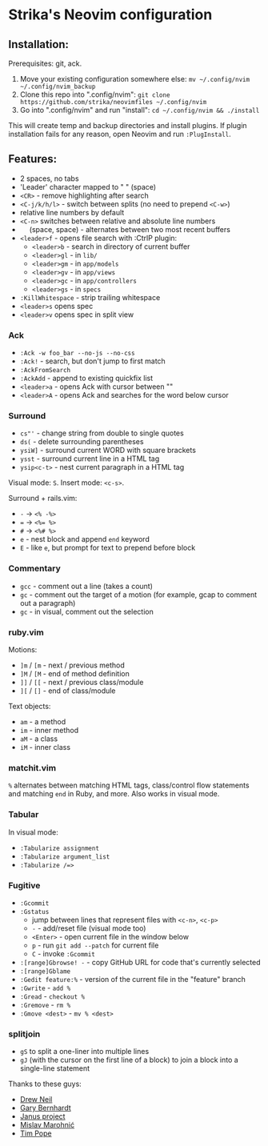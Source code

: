 # Strika's Neovim configuration

## Installation:

Prerequisites: git, ack.

1. Move your existing configuration somewhere else:
   `mv ~/.config/nvim ~/.config/nvim_backup`
2. Clone this repo into ".config/nvim":
   `git clone https://github.com/strika/neovimfiles ~/.config/nvim`
3. Go into ".config/nvim" and run "install":
   `cd ~/.config/nvim && ./install`

This will create temp and backup directories and install plugins. If plugin
installation fails for any reason, open Neovim and run `:PlugInstall`.

## Features:

* 2 spaces, no tabs
* 'Leader' character mapped to " " (space)
* `<CR>` - remove highlighting after search
* `<C-j/k/h/l>` - switch between splits (no need to prepend `<C-w>`)
* relative line numbers by default
* `<C-n>` switches between relative and absolute line numbers
* `  ` (space, space) - alternates between two most recent buffers
* `<leader>f` - opens file search with :CtrlP plugin:
  * `<leader>b` - search in directory of current buffer
  * `<leader>gl` - in `lib/`
  * `<leader>gm` - in `app/models`
  * `<leader>gv` - in `app/views`
  * `<leader>gc` - in `app/controllers`
  * `<leader>gs` - in `specs`
* `:KillWhitespace` - strip trailing whitespace
* `<leader>s` opens spec
* `<leader>v` opens spec in split view

### Ack

* `:Ack -w foo_bar --no-js --no-css`
* `:Ack!` - search, but don't jump to first match
* `:AckFromSearch`
* `:AckAdd` - append to existing quickfix list
* `<leader>a` - opens Ack with cursor between ""
* `<leader>A` - opens Ack and searches for the word below cursor

### Surround

* `cs"'` - change string from double to single quotes
* `ds(` - delete surrounding parentheses
* `ysiW]` - surround current WORD with square brackets
* `ysst` - surround current line in a HTML tag
* `ysip<c-t>` - nest current paragraph in a HTML tag

Visual mode: `S`. Insert mode: `<c-s>`.

Surround + rails.vim:

* `-` → `<% -%>`
* `=` → `<%= %>`
* `#` → `<%# %>`
* `e` - nest block and append `end` keyword
* `E` - like `e`, but prompt for text to prepend before block

### Commentary

* `gcc` - comment out a line (takes a count)
* `gc` - comment out the target of a motion (for example, gcap to comment out a paragraph)
* `gc` - in visual, comment out the selection

### ruby.vim

Motions:

* `]m` / `[m` - next / previous method
* `]M` / `[M` - end of method definition
* `]]` / `[[` - next / previous class/module
* `][` / `[]` - end of class/module

Text objects:

* `am` - a method
* `im` - inner method
* `aM` - a class
* `iM` - inner class

### matchit.vim

`%` alternates between matching HTML tags, class/control flow statements and
matching `end` in Ruby, and more. Also works in visual mode.

### Tabular

In visual mode:

* `:Tabularize assignment`
* `:Tabularize argument_list`
* `:Tabularize /=>`

### Fugitive

* `:Gcommit`
* `:Gstatus`
  * jump between lines that represent files with `<c-n>`, `<c-p>`
  * `-` - add/reset file (visual mode too)
  * `<Enter>` - open current file in the window below
  * `p` - run `git add --patch` for current file
  * `C` - invoke `:Gcommit`
* `:[range]Gbrowse! -` - copy GitHub URL for code that's currently selected
* `:[range]Gblame`
* `:Gedit feature:%` - version of the current file in the "feature" branch
* `:Gwrite` - `add %`
* `:Gread` - `checkout %`
* `:Gremove` - `rm %`
* `:Gmove <dest>` - `mv % <dest>`

### splitjoin

* `gS` to split a one-liner into multiple lines
* `gJ` (with the cursor on the first line of a block) to join a block into a
  single-line statement

Thanks to these guys:

* [Drew Neil](http://vimcasts.org)
* [Gary Bernhardt](http://destroyallsoftware.com)
* [Janus project](https://github.com/carlhuda/janus)
* [Mislav Marohnić](http://mislav.uniqpath.com/)
* [Tim Pope](http://tbaggery.com)
